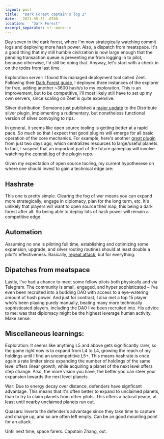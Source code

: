 ```yaml
---
layout: post
title:  "Dark Forest captain's log 2"
date:   2021-05-31 -0700
location:   "Dark Forest"
excerpt_separator: <!--more-->
---
```

Day seven in the dark forest, where I'm now strategically watching commit logs and deploying more hash power. Also, a dispatch from meatspace. <!--more--> It's a good thing that my still humble civilization is now large enough that the pending transaction queue is preventing me from logging in to pilot, because otherwise, I'd still be doing that. Anyway, let's start with a check in on the todos from last time. 

Exploration server: I found this managed deployment tool called Zeet. Following their [Dark Forest guide](https://blog.zeet.co/eth/), I deployed three instances of the explorer for free, adding another ~3600 hash/s to my exploration. This is an improvement, but to be competitive, I'll most likely still have to set up my own servers, since scaling on Zeet is quite expensive.

Silver distribution: Someone just published a [major update](https://github.com/darkforest-eth/plugins/pull/60) to the Distribute silver plugin, implementing a rudimentary, but nonetheless functional version of silver convoying to rips.

In general, it seems like open source tooling is getting better at a rapid pace. So much so that I expect that good plugins will emerge for all basic operation of the core mechanics. For example, here's another [great plugin](https://github.com/darkforest-eth/plugins/pull/65) from just two days ago, which centralizes resources to large/useful planets. In fact, I suspect that an important part of the future gameplay will involve watching the [commit log](https://github.com/darkforest-eth/plugins/commits/master) of the plugin repo. 

Given my expectation of open source tooling, my current hypothesese on where one should invest to gain a technical edge are:

## Hashrate
This one is pretty simple. Clearing the fog of war means you can expand more strategically, engage in diplomacy, plan for the long term, etc. It's unlikely that players will want to open source their map, this being a dark forest after all. So being able to deploy lots of hash power will remain a competitive edge.

## Automation
Assuming no one is piloting full time, establishing and optimizing some expansion, upgrade, and silver routing routines should at least double a pilot's effectiveness. Basically, [repeat attack](https://github.com/darkforest-eth/plugins/blob/master/content/productivity/repeat-attack/plugin.js), but for everything.

## Dipatches from meatspace
Lastly, I've had a chance to meet some fellow pilots both physically and via Telegram. The community is small, engaged, and hyper sophisticated – I've even been recruited into a budding DAO with access to a eye-watering amount of hash power. And just for contrast, I also met a top 15 player who's been playing purely manually, beating many more technically sophisticated players, including the DAO I've been recruited into. His advice to me: was that diplomacy might be the highest leverage human activity. Make sense.

## Miscellaneous learnings:
Exploration: It seems like anything L5 and above gets significantly rarer, so the game right now is to expand from L4 to L4, growing the reach of my holdings until I find an uncompetitive L5+. This means hashrate is once again a rate limiter since expanding the number of holdings of the same level offers linear growth, while acquiring a planet of the next level offers step change.  Also, the more vision you have, the better you can steer your expansion towards the next level planets.

War: Due to energy decay over distance, defenders have signficant advantage. This means that it's often better to expand to unclaimed planets, than to try to claim planets from other pilots. This offers a natural peace, at least until nearby unclaimed planets run out. 

Quasars: Inverts the defender's advantage since they take time to capture and charge up, and so are often left empty. Can be an good mounting point for an attack.

Until next time, space farers. Capatain Zhang, out. 